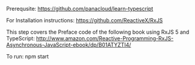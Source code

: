 Prerequsite:
https://github.com/panacloud/learn-typescript

For Installation instructions:
https://github.com/ReactiveX/RxJS

This step covers the Preface code of the following book using RxJS 5 and TypeScript:
http://www.amazon.com/Reactive-Programming-RxJS-Asynchronous-JavaScript-ebook/dp/B01ATYZTI4/

To run:
npm start

